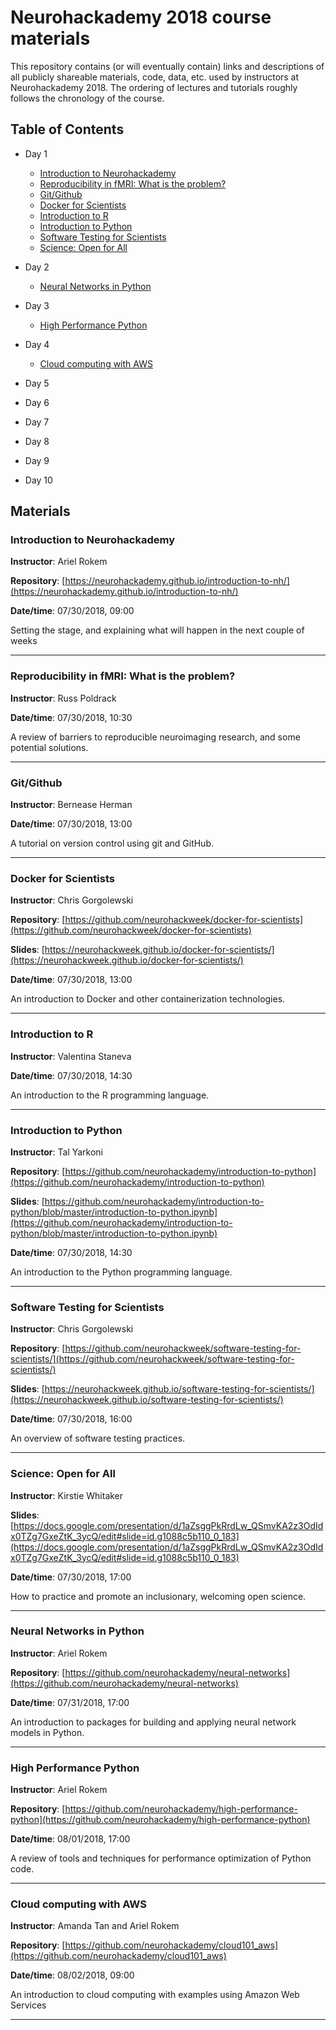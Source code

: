 # Neurohackademy 2018 course materials

This repository contains (or will eventually contain) links and descriptions of all publicly shareable materials, code, data, etc. used by instructors at Neurohackademy 2018. The ordering of lectures and tutorials roughly follows the chronology of the course.

## Table of Contents
* Day 1
	* [Introduction to Neurohackademy](#bl1)
	* [Reproducibility in fMRI: What is the problem?](#bl2)
	* [Git/Github](#bl3)
	* [Docker for Scientists](#bl4)
	* [Introduction to R](#bl5)
	* [Introduction to Python](#bl6)
	* [Software Testing for Scientists](#bl7)
	* [Science: Open for All](#bl8)

* Day 2
	* [Neural Networks in Python](#bl9)

* Day 3
	* [High Performance Python](#bl10)

* Day 4
	* [Cloud computing with AWS](#bl11)

* Day 5

* Day 6

* Day 7

* Day 8

* Day 9

* Day 10




## Materials

### <a id="bl1"></a>Introduction to Neurohackademy

**Instructor**: Ariel Rokem

**Repository**: [https://neurohackademy.github.io/introduction-to-nh/](https://neurohackademy.github.io/introduction-to-nh/)


**Date/time**: 07/30/2018, 09:00

Setting the stage, and explaining what will happen in the next couple of weeks

---

### <a id="bl2"></a>Reproducibility in fMRI: What is the problem?

**Instructor**: Russ Poldrack



**Date/time**: 07/30/2018, 10:30

A review of barriers to reproducible neuroimaging research, and some potential solutions.

---

### <a id="bl3"></a>Git/Github

**Instructor**: Bernease Herman



**Date/time**: 07/30/2018, 13:00

A tutorial on version control using git and GitHub.

---

### <a id="bl4"></a>Docker for Scientists

**Instructor**: Chris Gorgolewski

**Repository**: [https://github.com/neurohackweek/docker-for-scientists](https://github.com/neurohackweek/docker-for-scientists)

**Slides**: [https://neurohackweek.github.io/docker-for-scientists/](https://neurohackweek.github.io/docker-for-scientists/)

**Date/time**: 07/30/2018, 13:00

An introduction to Docker and other containerization technologies.

---

### <a id="bl5"></a>Introduction to R

**Instructor**: Valentina Staneva



**Date/time**: 07/30/2018, 14:30

An introduction to the R programming language.

---

### <a id="bl6"></a>Introduction to Python

**Instructor**: Tal Yarkoni

**Repository**: [https://github.com/neurohackademy/introduction-to-python](https://github.com/neurohackademy/introduction-to-python)

**Slides**: [https://github.com/neurohackademy/introduction-to-python/blob/master/introduction-to-python.ipynb](https://github.com/neurohackademy/introduction-to-python/blob/master/introduction-to-python.ipynb)

**Date/time**: 07/30/2018, 14:30

An introduction to the Python programming language.

---

### <a id="bl7"></a>Software Testing for Scientists

**Instructor**: Chris Gorgolewski

**Repository**: [https://github.com/neurohackweek/software-testing-for-scientists/](https://github.com/neurohackweek/software-testing-for-scientists/)

**Slides**: [https://neurohackweek.github.io/software-testing-for-scientists/](https://neurohackweek.github.io/software-testing-for-scientists/)

**Date/time**: 07/30/2018, 16:00

An overview of software testing practices.

---

### <a id="bl8"></a>Science: Open for All

**Instructor**: Kirstie Whitaker


**Slides**: [https://docs.google.com/presentation/d/1aZsggPkRrdLw_QSmvKA2z3OdIdx0TZg7GxeZtK_3ycQ/edit#slide=id.g1088c5b110_0_183](https://docs.google.com/presentation/d/1aZsggPkRrdLw_QSmvKA2z3OdIdx0TZg7GxeZtK_3ycQ/edit#slide=id.g1088c5b110_0_183)

**Date/time**: 07/30/2018, 17:00

How to practice and promote an inclusionary, welcoming open science.

---

### <a id="bl9"></a>Neural Networks in Python

**Instructor**: Ariel Rokem

**Repository**: [https://github.com/neurohackademy/neural-networks](https://github.com/neurohackademy/neural-networks)


**Date/time**: 07/31/2018, 17:00

An introduction to packages for building and applying neural network models in Python.

---

### <a id="bl10"></a>High Performance Python

**Instructor**: Ariel Rokem

**Repository**: [https://github.com/neurohackademy/high-performance-python](https://github.com/neurohackademy/high-performance-python)


**Date/time**: 08/01/2018, 17:00

A review of tools and techniques for performance optimization of Python code.

---

### <a id="bl11"></a>Cloud computing with AWS

**Instructor**: Amanda Tan and Ariel Rokem

**Repository**: [https://github.com/neurohackademy/cloud101_aws](https://github.com/neurohackademy/cloud101_aws)


**Date/time**: 08/02/2018, 09:00

An introduction to cloud computing with examples using Amazon Web Services

---
